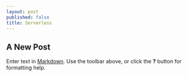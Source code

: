 ```yaml
---
layout: post
published: false
title: Serverless
---
```

## A New Post

Enter text in [Markdown](http://daringfireball.net/projects/markdown/). Use the toolbar above, or click the **?** button for formatting help.
